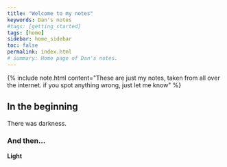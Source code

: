 ```yaml
---
title: "Welcome to my notes"
keywords: Dan's notes
#tags: [getting_started]
tags: [home]
sidebar: home_sidebar
toc: false
permalink: index.html
# summary: Home page of Dan's notes.
---
```


{% include note.html content="These are just my notes, taken from all over the internet. if you spot anything wrong, just let me know" %}

## In the beginning

There was darkness.

### And then...

**Light**
